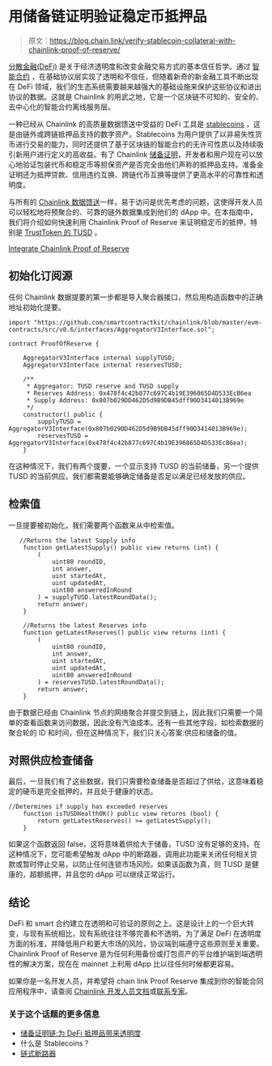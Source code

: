 # 用储备链证明验证稳定币抵押品

> 原文：<https://blog.chain.link/verify-stablecoin-collateral-with-chainlink-proof-of-reserve/>

[分散金融(DeFi)](https://chain.link/education/defi) 是关于经济透明度和改变金融交易方式的基本信任哲学。通过 [智能合约](https://chain.link/education/smart-contracts) ，在基础协议层实现了透明和不信任，但随着新奇的新金融工具不断出现在 DeFi 领域，我们的生态系统需要越来越强大的基础设施来保护这些协议和进出协议的数据。这就是 Chainlink 的用武之地，它是一个区块链不可知的、安全的、去中心化的智能合约离线服务层。

一种已经从 Chainlink 的高质量数据馈送中受益的 DeFi 工具是 [stablecoins](https://blog.chain.link/what-are-stablecoins/) ，这是由链外或跨链抵押品支持的数字资产。Stablecoins 为用户提供了以非易失性货币进行交易的能力，同时还提供了基于区块链的智能合约的无许可性质以及持续吸引新用户进行定义的高收益。有了 Chainlink [储备证明](https://chain.link/solutions/proof-of-reserve)，开发者和用户现在可以放心地验证包装代币和稳定币等担保资产是否完全由他们声称的抵押品支持。准备金证明还为抵押贷款、信用违约互换、跨链代币互换等提供了更高水平的可靠性和透明度。

与所有的 [Chainlink 数据馈送](https://chain.link/data-feeds)一样，易于访问是优先考虑的问题，这使得开发人员可以轻松地将预聚合的、可靠的链外数据集成到他们的 dApp 中。在本指南中，我们将介绍如何快速利用 Chainlink Proof of Reserve 来证明稳定币的抵押，特别是 [TrustToken 的 TUSD](https://blog.trusttoken.com/trusttoken-introduces-proof-of-reserve-for-tusd-stablecoin-in-collaboration-with-chainlink-and-584b3674b89f) 。

[Integrate Chainlink Proof of Reserve](https://chain.link/proof-of-reserve)

## 初始化订阅源

任何 Chainlink 数据提要的第一步都是导入聚合器接口，然后用构造函数中的正确地址初始化提要。

```
import "https://github.com/smartcontractkit/chainlink/blob/master/evm-contracts/src/v0.6/interfaces/AggregatorV3Interface.sol";

contract ProofOfReserve {

    AggregatorV3Interface internal supplyTUSD;
    AggregatorV3Interface internal reservesTUSD;

    /**
     * Aggregator: TUSD reserve and TUSD supply
     * Reserves Address: 0x478f4c42b877c697C4b19E396865D4D533EcB6ea
     * Supply Address: 0x807b029DD462D5d9B9DB45dff90D3414013B969e
     */
    constructor() public {
        supplyTUSD = AggregatorV3Interface(0x807b029DD462D5d9B9DB45dff90D3414013B969e);
        reservesTUSD = AggregatorV3Interface(0x478f4c42b877c697C4b19E396865D4D533EcB6ea);
    }
```

在这种情况下，我们有两个提要，一个显示支持 TUSD 的当前储备，另一个提供 TUSD 的当前供应。我们都需要能够确定储备是否足以满足已经发放的供应。

## 检索值

一旦提要被初始化，我们需要两个函数来从中检索值。

```
   //Returns the latest Supply info
    function getLatestSupply() public view returns (int) {
        (
            uint80 roundID, 
            int answer,
            uint startedAt,
            uint updatedAt,
            uint80 answeredInRound
        ) = supplyTUSD.latestRoundData();
        return answer;
    }

    //Returns the latest Reserves info
    function getLatestReserves() public view returns (int) {
        (
            uint80 roundID, 
            int answer,
            uint startedAt,
            uint updatedAt,
            uint80 answeredInRound
        ) = reservesTUSD.latestRoundData();
        return answer;
    }
```

由于数据已经由 Chainlink 节点的网络聚合并提交到链上，因此我们只需要一个简单的查看函数来访问数据，因此没有汽油成本。还有一些其他字段，如检索数据的聚合轮的 ID 和时间，但在这种情况下，我们只关心答案:供应和储备的值。

## 对照供应检查储备

最后，一旦我们有了这些数据，我们只需要检查储备是否超过了供给，这意味着稳定的硬币是完全抵押的，并且处于健康的状态。

```
//Determines if supply has exceeded reserves
    function isTUSDHealthOK() public view returns (bool) {
        return getLatestReserves() >= getLatestSupply();
    }
```

如果这个函数返回 false，这将意味着供给大于储备，TUSD 没有足够的支持。在这种情况下，您可能希望触发 dApp 中的断路器，调用此功能来关闭任何相关贷款或暂时停止交易，以防止任何连锁市场风险。如果该函数为真，则 TUSD 是健康的，超额抵押，并且您的 dApp 可以继续正常运行。

## 结论

DeFi 和 smart 合约建立在透明和可验证的原则之上。这是设计上的一个巨大转变，与现有系统相比，现有系统往往不够完善和不透明。为了满足 DeFi 在透明度方面的标准，并降低用户和更大市场的风险，协议端到端遵守这些原则至关重要。Chainlink Proof of Reserve 是为任何利用备份或打包资产的平台维护端到端透明性的解决方案，现在在 mainnet 上利用 dApp 比以往任何时候都更容易。

如果你是一名开发人员，并希望将 chain link Proof Reserve 集成到你的智能合同应用程序中，请查阅 [Chainlink 开发人员文档](https://docs.chain.link/docs)或[联系专家](https://chainlinkcommunity.typeform.com/to/OYQO67EF?page=blog)。

### 关于这个话题的更多信息

*   [储备证明链:为 DeFi 抵押品带来透明度](https://blog.chain.link/chainlink-proof-of-reserve-bringing-transparency-to-defi-collateral/)
*   什么是 Stablecoins？
*   [链式断路器](https://blog.chain.link/circuit-breakers-and-client-diversity-within-the-chainlink-network/)